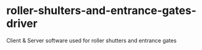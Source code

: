 # roller-shulters-and-entrance-gates-driver
Client &amp; Server software used for roller shutters and entrance gates

